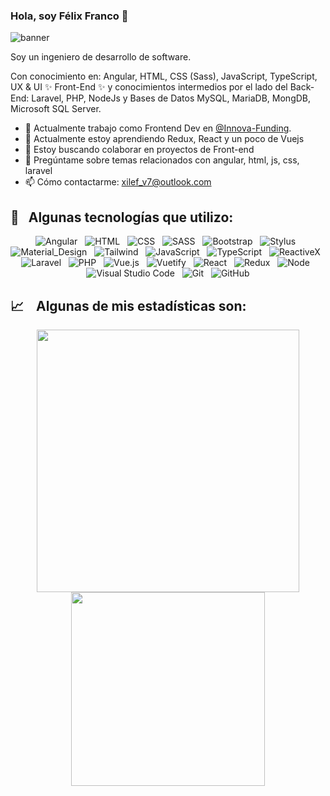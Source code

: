 ### Hola, soy Félix Franco 👋

<img src="https://raw.githubusercontent.com/devalfe/devalfe/main/banner.png" alt="banner">

Soy un ingeniero de desarrollo de software.

Con conocimiento en: Angular, HTML, CSS (Sass), JavaScript, TypeScript, UX
& UI ✨ Front-End ✨ y conocimientos intermedios por el lado del Back-End: Laravel, PHP, NodeJs y Bases de Datos MySQL, MariaDB, MongDB, Microsoft SQL Server.

- 🔭 Actualmente trabajo como Frontend Dev en <a href="https://github.com/Innova-funding">@Innova-Funding</a>.
- 🌱 Actualmente estoy aprendiendo Redux, React y un poco de Vuejs
- 👯 Estoy buscando colaborar en proyectos de Front-end
- 💬 Pregúntame sobre temas relacionados con angular, html, js, css, laravel
- 📫 Cómo contactarme: xilef_v7@outlook.com


## 🎯 &nbsp;&nbsp;Algunas tecnologías que utilizo:
<p align="center">
  <img src="https://img.shields.io/badge/Angular-DD0031?style=for-the-badge&logo=angular&logoColor=white" alt="Angular" />&nbsp;&nbsp;
  <img src="https://img.shields.io/badge/HTML5-E34F26?style=for-the-badge&logo=html5&logoColor=white" alt="HTML" />&nbsp;&nbsp;
  <img src="https://img.shields.io/badge/CSS3-1572B6?style=for-the-badge&logo=css3&logoColor=white" alt="CSS" />&nbsp;&nbsp;
  <img src="https://img.shields.io/badge/Sass-CC6699?style=for-the-badge&logo=sass&logoColor=white" alt="SASS" />&nbsp;&nbsp;
  <img src="https://img.shields.io/badge/Bootstrap-7952B3?style=for-the-badge&logo=Bootstrap&logoColor=white" alt="Bootstrap" />&nbsp;&nbsp;
  <img src="https://img.shields.io/badge/Stylus-333333?style=for-the-badge&logo=stylus&logoColor=white" alt="Stylus" />&nbsp;&nbsp;
  <img src="https://img.shields.io/badge/Material_Design-757575?style=for-the-badge&logo=Material-Design&logoColor=white" alt="Material_Design" />&nbsp;&nbsp;
  <img src="https://img.shields.io/badge/Tailwind_CSS-38B2AC?style=for-the-badge&logo=tailwind-css&logoColor=white" alt="Tailwind" />&nbsp;&nbsp;
  <img src="https://img.shields.io/badge/JavaScript-323330?style=for-the-badge&logo=javascript&logoColor=F7DF1E" alt="JavaScript" />&nbsp;&nbsp;
  <img src="https://img.shields.io/badge/TypeScript-007ACC?style=for-the-badge&logo=typescript&logoColor=white" alt="TypeScript" />&nbsp;&nbsp;
  <img src="https://img.shields.io/badge/ReactiveX-B7178C?style=for-the-badge&logo=ReactiveX&logoColor=white" alt="ReactiveX" />&nbsp;&nbsp;
  <img src="https://img.shields.io/badge/Laravel-ff2d20?style=for-the-badge&logo=Laravel&logoColor=white" alt="Laravel" />&nbsp;&nbsp;
  <img src="https://img.shields.io/badge/php-777BB4?style=for-the-badge&logo=php&logoColor=white" alt="PHP" />&nbsp;&nbsp;
  <img src="https://img.shields.io/badge/Vue.js-4FC08D?style=for-the-badge&logo=vue.js&logoColor=61DAFB" alt="Vue.js" />&nbsp;&nbsp;
  <img src="https://img.shields.io/badge/Vuetify-1867C0?style=for-the-badge&logo=vuetify&logoColor=61DAFB" alt="Vuetify" />&nbsp;&nbsp;
  <img src="https://img.shields.io/badge/React-20232A?style=for-the-badge&logo=react&logoColor=61DAFB" alt="React" />&nbsp;&nbsp;
  <img src="https://img.shields.io/badge/Redux-764ABC?style=for-the-badge&logo=Redux&logoColor=61DAFB" alt="Redux" />&nbsp;&nbsp;
  <img src="https://img.shields.io/badge/Node.js-43853D?style=for-the-badge&logo=node.js&logoColor=white" alt="Node" />&nbsp;&nbsp;
  <img src="https://img.shields.io/badge/vs code-007ACC?style=for-the-badge&logo=visual-studio-code&logoColor=white" alt="Visual Studio Code" />&nbsp;&nbsp;
  <img src="https://img.shields.io/badge/Git-F05032?style=for-the-badge&logo=git&logoColor=white" alt="Git" />&nbsp;&nbsp;
  <img src="https://img.shields.io/badge/github%20-%23000.svg?&style=for-the-badge&logo=github&logoColor=white" alt="GitHub" />
</p>


## 📈 &nbsp;&nbsp; Algunas de mis estadísticas son:
<p align="center">
  <img align="" width="420px" src="https://github-readme-stats.vercel.app/api?username=devalfe&theme=algolia&show_icons=true&hide=contribs" />
  <img align="" width="310px" src="https://github-readme-stats.vercel.app/api/top-langs/?username=devalfe&layout=compact&theme=material-palenight" />
</p>
<!--
**devalfe/devalfe** is a ✨ _special_ ✨ repository because its `README.md` (this file) appears on your GitHub profile.

Here are some ideas to get you started:

- 🔭 I’m currently working on ...
- 🌱 I’m currently learning ...
- 👯 I’m looking to collaborate on ...
- 🤔 I’m looking for help with ...
- 💬 Ask me about ...
- 📫 How to reach me: ...
- 😄 Pronouns: ...
- ⚡ Fun fact: ...
-->
